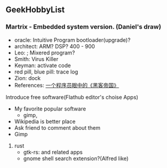 ## GeekHobbyList
### Martrix - Embedded system version. (Daniel's draw)
- oracle: Intuitive Program bootloader(upgrade)?
- architect: ARM? DSP? 400 - 900
- Leo: ; Mixered program?
- Smith: Virus Killer
- Keyman: activate code
- red pill, blue pill: trace log
- Zion: dock
- References: [一个程序员眼中的《黑客帝国》](一个程序员眼中的《黑客帝国》)

 Introduce free software(Flathub editor's choise Apps)
  - My favorite popular software
    - gimp,
  - Wikipedia is better place
  - Ask friend to comment about them
  - Gimp

1. rust
   - gtk-rs: and related apps
   - gnome shell search extension?(Alfred like)
